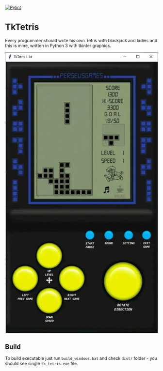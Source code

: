 [![Pylint](https://github.com/slafniy/TkTetris/actions/workflows/pylint.yml/badge.svg?branch=master&event=push)](https://github.com/slafniy/TkTetris/actions/workflows/pylint.yml)

# TkTetris
Every programmer should write his own Tetris with blackjack and ladies and this is mine, 
written in Python 3 with tkinter graphics.

![Alt text](/screenshots/classic_skin.png?raw=true)

## Build
To build executable just run `build_windows.bat` and check `dist/` folder - you should see single `tk_tetris.exe` file. 
